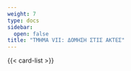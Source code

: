 ```yaml
---
weight: 7
type: docs
sidebar:
  open: false
title: "TMHMA VII: ΔΟΜΗΣΗ ΣΤΙΣ ΑΚΤΕΣ"
---
```


{{< card-list >}}
